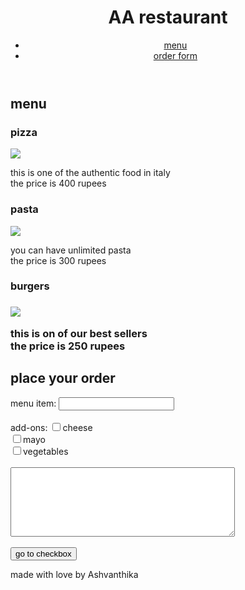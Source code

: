 <!DOCTYPE html>
<html>
<head>
<title>AA restaurant</title>
</head>
<body>
<header id="header-img">
<h1> AA restaurant</h1>
<nav>
<ul>
<li><a href="#">menu</a></li>
<li><a href="#">order form</a></li>
</ul>
</nav>
</header>
<main>
<section>
<h2>menu</h2>
<article>
<h3>pizza</h3>
<img src="C:\Users\ASHVANTHIKA\Downloads\download.jpg">
<p> this is one of the authentic food in italy<br> the price is 400 rupees</p>
</article>
<article>
<h3>pasta</h3>
<img src="C:\Users\ASHVANTHIKA\Downloads\download (1).jpg">
<p> you can have unlimited pasta<br> the price is 300 rupees</p>
</article>
<article>
<h3>burgers<h3>
<img src="C:\Users\ASHVANTHIKA\Downloads\download (2).jpg">
<p>this is on of our best sellers<br> the price is 250 rupees</p>
</article>
</section>
<section>
<h2> place your order</h2>
<form>
<label for="menu item">menu item:</label>
<input type="text"><br><br>
<label for="addon">add-ons:</label>
<input type="checkbox">cheese<br>
<input type="checkbox">mayo<br>
<input type="checkbox">vegetables<br><br>
<textarea id="data-entry" rows="7" cols="42 placeholder="for special request"></textarea><br><br>
<input type="submit" value="go to checkbox">
</form>
</section>
</main>
<footer>
<p> made with love by Ashvanthika</p>
</footer>
</body>
<html>
